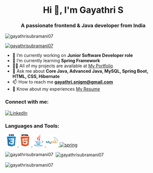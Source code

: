 <h1 align="center">Hi 👋, I'm Gayathri S</h1>
<h3 align="center">A passionate frontend & Java developer from India</h3>

<p align="left">
  <img src="https://komarev.com/ghpvc/?username=gayathrisubramani07&label=Profile%20views&color=0e75b6&style=flat" alt="gayathrisubramani07" />
</p>

<p align="left">
  <a href="https://github.com/ryo-ma/github-profile-trophy">
    <img src="https://github-profile-trophy.vercel.app/?username=gayathrisubramani07" alt="gayathrisubramani07" />
  </a>
</p>

- 🔭 I’m currently working on **Junior Software Developer role**
- 🌱 I’m currently learning **Spring Framework**
- 👨‍💻 All of my projects are available at [My Portfolio](https://gayathrisubramani07.github.io)
- 💬 Ask me about **Core Java, Advanced Java, MySQL, Spring Boot, HTML, CSS, Hibernate**
- 📫 How to reach me **gayathri.snjgm@gmail.com**
- 📄 Know about my experiences [My Resume](https://drive.google.com/file/d/1sGwix1ZbluInJFDch1TLv3vp1-np_EC4/view?usp=drivesdk)

<h3 align="left">Connect with me:</h3>
<p align="left">
  <a href="https://www.linkedin.com/in/gayathri-subramani-07a611240/" target="blank">
    <img align="center" src="https://raw.githubusercontent.com/rahuldkjain/github-profile-readme-generator/master/src/images/icons/Social/linked-in-alt.svg" alt="LinkedIn" height="30" width="40" />
  </a>
</p>

<h3 align="left">Languages and Tools:</h3>
<p align="left">
  <a href="https://www.w3schools.com/css/" target="_blank" rel="noreferrer">
    <img src="https://raw.githubusercontent.com/devicons/devicon/master/icons/css3/css3-original-wordmark.svg" alt="css3" width="40" height="40"/>
  </a>
  <a href="https://www.w3.org/html/" target="_blank" rel="noreferrer">
    <img src="https://raw.githubusercontent.com/devicons/devicon/master/icons/html5/html5-original-wordmark.svg" alt="html5" width="40" height="40"/>
  </a>
  <a href="https://www.java.com" target="_blank" rel="noreferrer">
    <img src="https://raw.githubusercontent.com/devicons/devicon/master/icons/java/java-original.svg" alt="java" width="40" height="40"/>
  </a>
  <a href="https://www.mysql.com/" target="_blank" rel="noreferrer">
    <img src="https://raw.githubusercontent.com/devicons/devicon/master/icons/mysql/mysql-original-wordmark.svg" alt="mysql" width="40" height="40"/>
  </a>
  <a href="https://spring.io/" target="_blank" rel="noreferrer">
    <img src="https://www.vectorlogo.zone/logos/springio/springio-icon.svg" alt="spring" width="40" height="40"/>
  </a>
</p>

<p>
  <img align="left" src="https://github-readme-stats.vercel.app/api/top-langs?username=gayathrisubramani07&show_icons=true&locale=en&layout=compact" alt="gayathrisubramani07" />
</p>

<p>&nbsp;
  <img align="center" src="https://github-readme-stats.vercel.app/api?username=gayathrisubramani07&show_icons=true&locale=en" alt="gayathrisubramani07" />
</p>

<p>
  <img align="center" src="https://github-readme-streak-stats.herokuapp.com/?user=gayathrisubramani07&" alt="gayathrisubramani07" />
</p>
